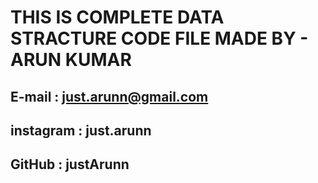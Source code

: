# THIS IS COMPLETE DATA STRACTURE CODE FILE MADE BY - ARUN KUMAR

## E-mail : just.arunn@gmail.com

## instagram : just.arunn

## GitHub : justArunn
